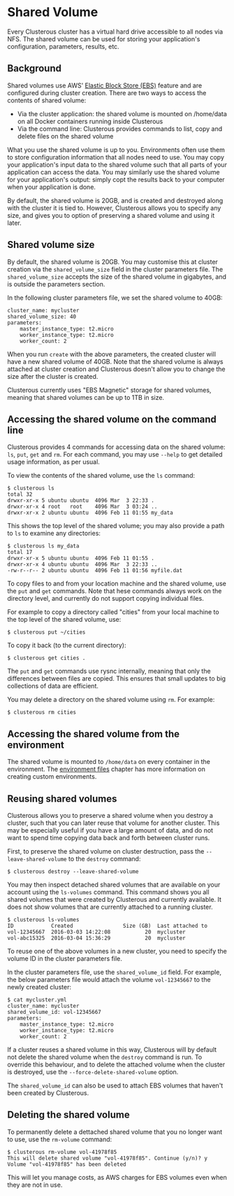 # Shared Volume
Every Clusterous cluster has a virtual hard drive accessible to all nodes via NFS. The shared volume can be used for storing your application's configuration, parameters, results, etc. 

## Background
Shared volumes use AWS' [Elastic Block Store (EBS)](https://aws.amazon.com/ebs/details/) feature and are configured during cluster creation. There are two ways to access the contents of shared volume:

- Via the cluster application: the shared volume is mounted on /home/data on all Docker containers running inside Clusterous
- Via the command line: Clusterous provides commands to list, copy and delete files on the shared volume

What you use the shared volume is up to you. Environments often use them to store configuration information that all nodes need to use. You may copy your application's input data to the shared volume such that all parts of your application can access the data. You may similarly use the shared volume for your application's output: simply copt the results back to your computer when your application is done.

By default, the shared volume is 20GB, and is created and destroyed along with the cluster it is tied to. However, Clusterous allows you to specify any size, and gives you to option of preserving a shared volume and using it later.

## Shared volume size
By default, the shared volume is 20GB. You may customise this at cluster creation via the `shared_volume_size` field in the cluster parameters file. The `shared_volume_size` accepts the size of the shared volume in gigabytes, and is outside the parameters section.

In the following cluster parameters file, we set the shared volume to 40GB:

```
cluster_name: mycluster
shared_volume_size: 40
parameters:
    master_instance_type: t2.micro
    worker_instance_type: t2.micro
    worker_count: 2
```

When you run `create` with the above parameters, the created cluster will have a new shared volume of 40GB. Note that the shared volume is always attached at cluster creation and Clusterous doesn't allow you to change the size after the cluster is created.

Clusterous currently uses "EBS Magnetic" storage for shared volumes, meaning that shared volumes can be up to 1TB in size.

## Accessing the shared volume on the command line
Clusterous provides 4 commands for accessing data on the shared volume: `ls`, `put`, `get` and `rm`. For each command, you may use `--help` to get detailed usage information, as per usual.

To view the contents of the shared volume, use the `ls` command:

```
$ clusterous ls
total 32
drwxr-xr-x 5 ubuntu ubuntu  4096 Mar  3 22:33 .
drwxr-xr-x 4 root   root    4096 Mar  3 03:24 ..
drwxr-xr-x 2 ubuntu ubuntu  4096 Feb 11 01:55 my_data
```

This shows the top level of the shared volume; you may also provide a path to `ls` to examine any directories:

```
$ clusterous ls my_data
total 17
drwxr-xr-x 5 ubuntu ubuntu  4096 Feb 11 01:55 .
drwxr-xr-x 4 ubuntu ubuntu  4096 Mar  3 22:33 ..
-rw-r--r-- 2 ubuntu ubuntu  4096 Feb 11 01:56 myfile.dat
```

To copy files to and from your location machine and the shared volume, use the `put` and `get` commands. Note that hese commands always work on the directory level, and currently do not support copying individual files.

For example to copy a directory called "cities" from your local machine to the top level of the shared volume, use:

```
$ clusterous put ~/cities
```

To copy it back (to the current directory):

```
$ clusterous get cities .
```

The `put` and `get` commands use rysnc internally, meaning that only the differences between files are copied. This ensures that small updates to big collections of data are efficient.

You may delete a directory on the shared volume using `rm`. For example:

```
$ clusterous rm cities
```

## Accessing the shared volume from the environment
The shared volume is mounted to `/home/data` on every container in the environment. The [environment files](06_Environments.md) chapter has more information on creating custom environments.

## Reusing shared volumes
Clusterous allows you to preserve a shared volume when you destroy a cluster, such that you can later reuse that volume for another cluster. This may be especially useful if you have a large amount of data, and do not want to spend time copying data back and forth between cluster runs.

First, to preserve the shared volume on cluster destruction, pass the `--leave-shared-volume` to the `destroy` command:
```
$ clusterous destroy --leave-shared-volume
```

You may then inspect detached shared volumes that are available on your account using the `ls-volumes` command. This command shows you all shared volumes that were created by Clusterous and currently available. It does not show volumes that are currently attached to a running cluster.

```
$ clusterous ls-volumes
ID            Created                Size (GB)  Last attached to
vol-12345667  2016-03-03 14:22:08           20  mycluster
vol-abc15325  2016-03-04 15:36:29           20  mycluster
```

To reuse one of the above volumes in a new cluster, you need to specify the volume ID in the cluster parameters file.

In the cluster parameters file, use the `shared_volume_id` field. For example, the below parameters file would attach the volume `vol-12345667` to the newly created cluster:

```
$ cat mycluster.yml
cluster_name: mycluster
shared_volume_id: vol-12345667
parameters:
    master_instance_type: t2.micro
    worker_instance_type: t2.micro
    worker_count: 2
```

If a cluster reuses a shared volume in this way, Clusterous will by default not delete the shared volume when the `destroy` command is run. To override this behaviour, and to delete the attached volume when the cluster is destroyed, use the `--force-delete-shared-volume` option.

The `shared_volume_id` can also be used to attach EBS volumes that haven't been created by Clusterous.

## Deleting the shared volume
To permanently delete a dettached shared volume that you no longer want to use, use the `rm-volume` command:

```
$ clusterous rm-volume vol-41978f85
This will delete shared volume "vol-41978f85". Continue (y/n)? y
Volume "vol-41978f85" has been deleted
```

This will let you manage costs, as AWS charges for EBS volumes even when they are not in use.